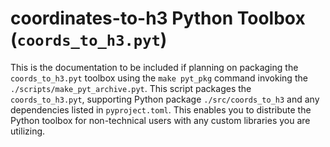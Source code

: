 # coordinates-to-h3 Python Toolbox (`coords_to_h3.pyt`)

This is the documentation to be included if planning on packaging the `coords_to_h3.pyt`
toolbox using the `make pyt_pkg` command invoking the `./scripts/make_pyt_archive.pyt`. This script
packages the `coords_to_h3.pyt`, supporting Python package 
`./src/coords_to_h3` and any dependencies listed in `pyproject.toml`. This enables you to
distribute the Python toolbox for non-technical users with any custom libraries you are utilizing.
